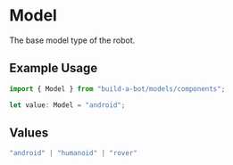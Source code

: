 # Model

The base model type of the robot.

## Example Usage

```typescript
import { Model } from "build-a-bot/models/components";

let value: Model = "android";
```

## Values

```typescript
"android" | "humanoid" | "rover"
```